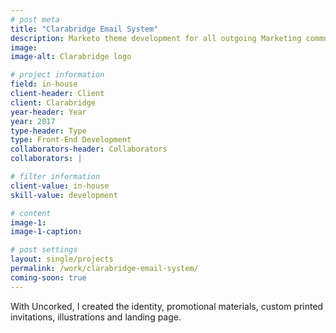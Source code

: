 ```yaml
---
# post meta
title: "Clarabridge Email System"
description: Marketo theme development for all outgoing Marketing communications.
image:
image-alt: Clarabridge logo

# project information
field: in-house
client-header: Client
client: Clarabridge
year-header: Year
year: 2017
type-header: Type
type: Front-End Development
collaborators-header: Collaborators
collaborators: |

# filter information
client-value: in-house
skill-value: development

# content
image-1:
image-1-caption:

# post settings
layout: single/projects
permalink: /work/clarabridge-email-system/
coming-soon: true
---
```


  With Uncorked, I created the identity, promotional materials, custom printed invitations, illustrations and landing page.
